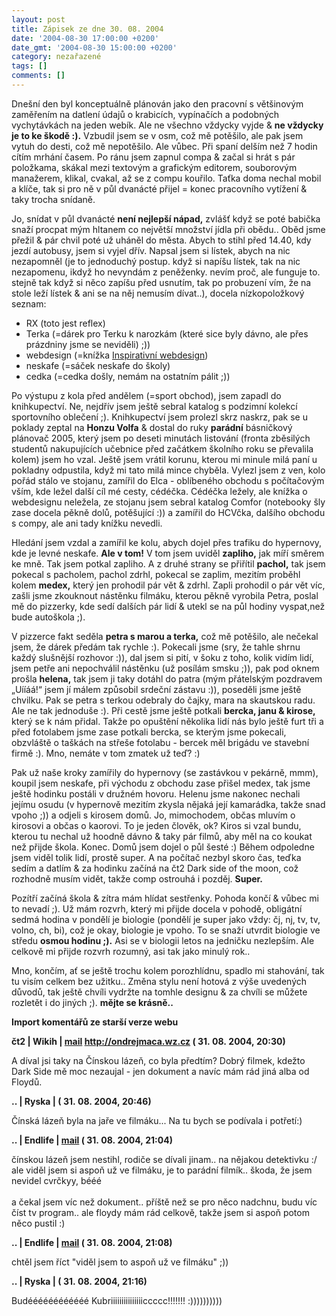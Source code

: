 ```yaml
---
layout: post
title: Zápisek ze dne 30. 08. 2004
date: '2004-08-30 17:00:00 +0200'
date_gmt: '2004-08-30 15:00:00 +0200'
category: nezařazené
tags: []
comments: []
---
```

<p>Dnešní den byl konceptuálně plánován jako den pracovní s většinovým zaměřením na datlení údajů o krabicích,  vypínačích a podobných vychytávkách na jeden webík. Ale ne všechno vždycky vyjde &amp; <strong>ne vždycky je to ke škodě :).</strong>  Vzbudil jsem se v osm, což mě potěšilo, ale pak jsem vytuh do desti, což mě nepotěšilo. Ale vůbec. Při spaní  delším než 7 hodin cítím mrhání časem. Po ránu jsem zapnul compa &amp; začal si hrát s pár položkama, skákal mezi  textovým a grafickým editorem, souborovým manažerem, klikal, cvakal, až se z compu kouřilo. Taťka doma nechal  mobil a klíče, tak si pro ně v půl dvanácté přijel = konec pracovního vytížení &amp; taky trocha snídaně.</p>
<p>Jo, snídat v půl dvanácté <strong>není nejlepší nápad,</strong> zvlášť když se poté babička snaží procpat mým hltanem co největší  množství jídla při obědu.. Oběd jsme přežil &amp; pár chvil poté už uháněl do města. Abych to stihl před 14.40,  kdy jezdí autobusy, jsem si vyjel dřív. Napsal jsem si lístek, abych na nic nezapomněl (je to jednoduchý postup. když  si napíšu lístek, tak na nic nezapomenu, ikdyž ho nevyndám z peněženky. nevím proč, ale funguje to. stejně tak když si  něco zapíšu před usnutím, tak po probuzení vím, že na stole leží lístek &amp; ani se na něj nemusím dívat..), docela  nízkopoložkový seznam:</p>
<ul>
<li>RX (toto jest reflex)</li>
<li>Terka (=dárek pro Terku k narozkám (které sice byly dávno, ale přes prázdniny jsme se neviděli) ;))</li>
<li>webdesign (=knížka <a href="http://knihy.cpress.cz/Book.asp?ID=917&SearchText=inspirativn%ED&SearchType=4">Inspirativní webdesign</a>)</li>
<li>neskafe (=sáček neskafe do školy)</li>
<li>cedka (=cedka došly, nemám na ostatním pálit ;))</li>
</ul>
<p>Po výstupu z kola před andělem (=sport obchod), jsem zapadl do knihkupectví. Ne, nejdřív jsem ještě sebral  katalog s podzimní kolekcí sportovního oblečení ;). Knihkupectví jsem prolezl skrz naskrz, pak se u poklady zeptal  na <strong>Honzu Volfa</strong> &amp; dostal do ruky <strong>parádní</strong> básničkový plánovač 2005, který jsem po deseti minutách listování (fronta  zběsilých studentů nakupujících učebnice před začátkem školního roku se převalila kolem) jsem ho vzal. Ještě  jsem vrátil korunu, kterou mi minule milá paní u pokladny odpustila, když mi tato milá mince chyběla. Vylezl jsem  z ven, kolo pořád stálo ve stojanu, zamířil do Elca - oblíbeného obchodu s počítačovým vším, kde ležel další cíl mé cesty,  cédéčka. Cédéčka ležely, ale knížka o webdesignu neležela, ze stojanu jsem sebral katalog Comfor (notebooky šly zase  docela pěkně dolů, potěšující :)) a zamířil do HCVčka, dalšího obchodu s compy, ale ani tady knížku nevedli.</p>
<p>Hledání jsem vzdal a zamířil ke kolu, abych dojel přes trafiku do hypernovy, kde je levné neskafe. <strong>Ale v tom!</strong>  V tom jsem uviděl <strong>zapliho,</strong> jak míří směrem ke mně. Tak jsem potkal zapliho. A z druhé strany se přiřítil <strong>pachol,</strong>  tak jsem pokecal s pacholem, pachol zdrhl, pokecal se zaplim, mezitím proběhl kolem <strong>medex,</strong> který jen prohodil pár  vět &amp; zdrhl. Zapli prohodil o pár vět víc, zašli jsme zkouknout nástěnku filmáku, kterou pěkně vyrobila Petra,  poslal mě do pizzerky, kde sedí dalších pár lidí &amp; utekl se na půl hodiny vyspat,než bude autoškola ;).</p>
<p>V pizzerce fakt seděla <strong>petra s marou a terka,</strong> což mě potěšilo, ale nečekal jsem, že dárek předám tak rychle :).  Pokecali jsme (sry, že tahle shrnu každý slušnější rozhovor :)), dal jsem si pití, v šoku z toho, kolik vidím lidí,  jsem petře ani nepochválil nástěnku (už posílám smsku ;)), pak pod oknem prošla <strong>helena,</strong>  tak jsem ji taky dotáhl do patra (mým přátelským pozdravem &bdquo;Uííáá!&ldquo; jsem jí málem způsobil srdeční  zástavu :)), poseděli jsme ještě chvilku. Pak se petra s terkou odebraly do čajky, mara na skautskou radu. Ale ne tak  jednoduše :). Při cestě jsme ještě potkali <strong>bercka, janu &amp; kirose,</strong> který se k nám přidal. Takže po opuštění  několika lidí nás bylo ještě furt tři a před fotolabem jsme zase potkali bercka, se kterým jsme pokecali,  obzvláště o taškách na střeše fotolabu - bercek měl brigádu ve stavební firmě :). Mno, nemáte v tom zmatek už teď? :)</p>
<p>Pak už naše kroky zamířily do hypernovy (se zastávkou v pekárně, mmm), koupil jsem neskafe, při východu z obchodu  zase přišel medex, tak jsme ještě hodinku postáli v družném hovoru. Helenu jsme nakonec nechali jejímu osudu (v hypernově  mezitím zkysla nějaká její kamarádka, takže snad vpoho ;)) a odjeli s kirosem domů. Jo, mimochodem, občas mluvím  o kirosovi a občas o kaorovi. To je jeden člověk, ok? Kiros si vzal bundu, kterou tu nechal už hoodně dávno  &amp; taky pár filmů, aby měl na co koukat než přijde škola. Konec. Domů jsem dojel o půl šesté :)  Během odpoledne jsem viděl tolik lidí, prostě super.  A na počítač nezbyl skoro čas, teďka sedím a datlím &amp; za hodinku začíná na čt2 Dark side of the moon, což rozhodně  musím vidět, takže comp ostrouhá i pozděj. <strong>Super.</strong></p>
<p>Pozítří začíná škola &amp; zítra mám hlídat sestřenky. Pohoda končí &amp; vůbec mi to nevadí ;). Už mám rozvrh,  který mi přijde docela v pohodě, obligátní sedmá hodina v pondělí je biologie (pondělí je super jako vždy: čj, nj, tv,  tv, volno, ch, bi), což je okay, biologie je vpoho. To se snaží utvrdit biologie ve středu <strong>osmou hodinu ;).</strong>  Asi se v biologii letos na jedničku nezlepším. Ale celkově mi přijde rozvrh rozumný, asi tak jako minulý rok..</p>
<p>Mno, končím, ať se ještě trochu kolem porozhlídnu, spadlo mi stahování, tak tu visím celkem bez užitku..  Změna stylu není hotová z výše uvedených důvodů, tak ještě chvíli vydržte na tomhle designu &amp; za chvíli se  můžete rozletět i do jiných ;). <strong>mějte se krásně..</strong></p>
<div class="import-komentaru">
<p><strong>Import komentářů ze starší verze webu</strong></p>
<div class="comment">
<p style="font-weight:bold"><span class="compredmet">čt2</span> | <span class="comname">Wikih</span> |  <a href="mailto:ondrejmaca@centrum.cz">mail</a>  <a href="http://ondrejmaca.wz.cz">http://ondrejmaca.wz.cz</a> (&nbsp;31.&nbsp;08.&nbsp;2004,&nbsp;20:30)</p>
<p>A díval jsi taky na Čínskou lázeň, co byla předtím? Dobrý filmek, kdežto Dark Side mě moc nezaujal - jen dokument a navíc mám rád jiná alba od Floydů. </p>
</div>
<div class="comment">
<p style="font-weight:bold"><span class="compredmet">..</span> | <span class="comname">Ryska</span> | (&nbsp;31.&nbsp;08.&nbsp;2004,&nbsp;20:46)</p>
<p>Čínská lázeň byla na jaře ve filmáku... Na tu bych se podívala i potřetí:) </p>
</div>
<div class="comment">
<p style="font-weight:bold"><span class="compredmet">..</span> | <span class="comname">Endlife</span> |  <a href="mailto:jan.martinek@post.cz">mail</a> (&nbsp;31.&nbsp;08.&nbsp;2004,&nbsp;21:04)</p>
<p>čínskou lázeň jsem nestihl, rodiče se dívali jinam.. na nějakou detektivku :/ ale viděl jsem si aspoň už ve filmáku, je to parádní filmík.. škoda, že jsem nevidel cvrčkyy, bééé <br>  <br> a čekal jsem víc než dokument.. příště než se pro něco nadchnu, budu víc číst tv program.. ale floydy mám rád celkově, takže jsem si aspoň potom něco pustil :) </p>
</div>
<div class="comment">
<p style="font-weight:bold"><span class="compredmet">..</span> | <span class="comname">Endlife</span> |  <a href="mailto:jan.martinek@post.cz">mail</a> (&nbsp;31.&nbsp;08.&nbsp;2004,&nbsp;21:08)</p>
<p>chtěl jsem říct &quot;viděl jsem to aspoň už ve filmáku&quot; ;)) </p>
</div>
<div class="comment">
<p style="font-weight:bold"><span class="compredmet">..</span> | <span class="comname">Ryska</span> | (&nbsp;31.&nbsp;08.&nbsp;2004,&nbsp;21:16)</p>
<p>Budéééééééééééé Kubriiiiiiiiiiiiiiiccccc!!!!!!! :)))))))))) </p>
</div>
</div>
